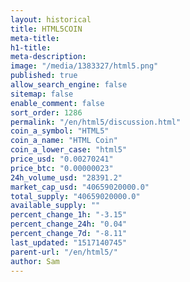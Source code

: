```yaml
---
layout: historical
title: HTML5COIN
meta-title: 
h1-title: 
meta-description: 
image: "/media/1383327/html5.png"
published: true
allow_search_engine: false
sitemap: false
enable_comment: false
sort_order: 1286
permalink: "/en/html5/discussion.html"
coin_a_symbol: "HTML5"
coin_a_name: "HTML Coin"
coin_a_lower_case: "html5"
price_usd: "0.00270241"
price_btc: "0.00000023"
24h_volume_usd: "28391.2"
market_cap_usd: "40659020000.0"
total_supply: "40659020000.0"
available_supply: ""
percent_change_1h: "-3.15"
percent_change_24h: "0.04"
percent_change_7d: "-8.11"
last_updated: "1517140745"
parent-url: "/en/html5/"
author: Sam
---
```


